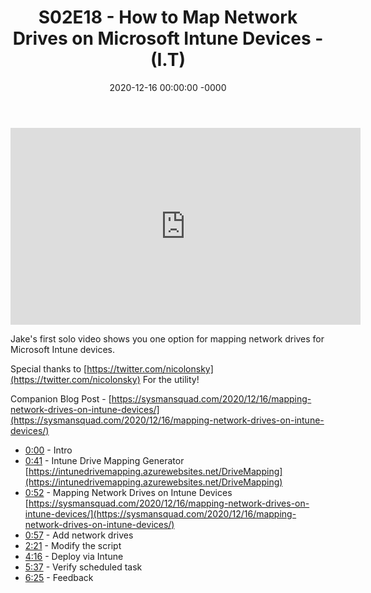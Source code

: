 ﻿---
layout: post
title: "S02E18 - How to Map Network Drives on Microsoft Intune Devices - (I.T)"
date: 2020-12-16 00:00:00 -0000
categories:
---

<iframe loading="lazy" width="560" height="315" src="https://www.youtube.com/embed/hHtXFeuHkC4" title="YouTube video player" frameborder="0" allow="accelerometer; autoplay; clipboard-write; encrypted-media; gyroscope; picture-in-picture" allowfullscreen></iframe>

Jake's first solo video shows you one option for mapping network drives for Microsoft Intune devices.

Special thanks to [https://twitter.com/nicolonsky](https://twitter.com/nicolonsky) For the utility!

Companion Blog Post - [https://sysmansquad.com/2020/12/16/mapping-network-drives-on-intune-devices/](https://sysmansquad.com/2020/12/16/mapping-network-drives-on-intune-devices/)

* [0:00](https://www.youtube.com/watch?v=hHtXFeuHkC4&t=0s) - Intro
* [0:41](https://www.youtube.com/watch?v=hHtXFeuHkC4&t=41s) - Intune Drive Mapping Generator
[https://intunedrivemapping.azurewebsites.net/DriveMapping](https://intunedrivemapping.azurewebsites.net/DriveMapping)
* [0:52](https://www.youtube.com/watch?v=hHtXFeuHkC4&t=52s) - Mapping Network Drives on Intune Devices
[https://sysmansquad.com/2020/12/16/mapping-network-drives-on-intune-devices/](https://sysmansquad.com/2020/12/16/mapping-network-drives-on-intune-devices/)
* [0:57](https://www.youtube.com/watch?v=hHtXFeuHkC4&t=57s) - Add network drives
* [2:21](https://www.youtube.com/watch?v=hHtXFeuHkC4&t=141s) - Modify the script
* [4:16](https://www.youtube.com/watch?v=hHtXFeuHkC4&t=256s) - Deploy via Intune
* [5:37](https://www.youtube.com/watch?v=hHtXFeuHkC4&t=337s) - Verify scheduled task
* [6:25](https://www.youtube.com/watch?v=hHtXFeuHkC4&t=385s) - Feedback

